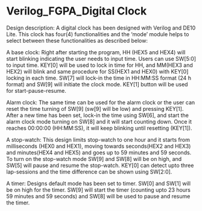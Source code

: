 # Verilog_FGPA_Digital Clock

Design description: 
A digital clock has been designed with Verilog and DE10 Lite. This clock has four(4) functionalities and the ‘mode’ module helps to select between these functionalities as described below: 

A base clock: Right after starting the program, HH (HEX5 and HEX4) will start blinking indicating the user needs to input time. Users can use SW[5:0] to input time. KEY[0] will be used to lock in time for HH, and MM(HEX3 and HEX2) will blink and same procedure for SS(HEX1 and HEX0) with KEY[0] locking in each time.  SW[7] will lock-in the time in HH:MM:SS format (24 h format) and SW[9] will initiate the clock mode. KEY[1] button will be used for start-pause-resume. 

Alarm clock: The same time can be used for the alarm clock or the user can reset the time turning of SW[9] (sw[9] will be low) and pressing KEY[1]. After a new time has been set, lock-in the time using SW[6], and start the alarm clock mode turning on SW[8] and it will start counting down. Once it reaches 00:00:00 (HH:MM:SS), it will keep blinking until resetting (KEY[1]).

A stop-watch: This design limits stop-watch to one hour and  it starts from milliseconds (HEX0 and HEX1), moving towards seconds(HEX2 and HEX3) and minutes(HEX4 and HEX5) and goes up to 59 minutes and 59 seconds. To turn on the stop-watch mode SW[9] and SW[8] will be on high, and SW[5] will pause and resume the stop-watch. KEY[0] can detect upto three lap-sessions and the time difference can be shown using SW[2:0].

A timer: Designs  default mode has been set to timer. SW[0] and SW[1] will be on high for the timer. SW[9] will start the timer (counting upto 23 hours 59 minutes and 59 seconds) and SW[8] will be used to pause and resume the timer. 
